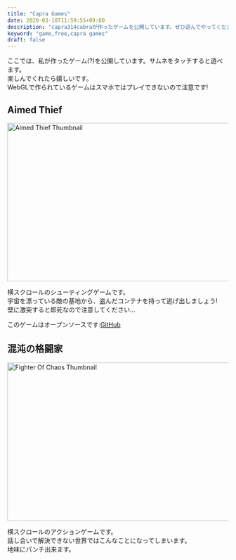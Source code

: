 ```yaml
---
title: "Capra Games"
date: 2020-03-10T11:59:55+09:00
description: "capra314cabraが作ったゲームを公開しています。ぜひ遊んでやってください。"
keyword: "game,free,capra games"
draft: false
---
```


ここでは、私が作ったゲーム(?)を公開しています。サムネをタッチすると遊べます。  
楽しんでくれたら嬉しいです。  
WebGLで作られているゲームはスマホではプレイできないので注意です!

## Aimed Thief

<a href="https://capra314cabra.github.io/ja/games/aimed-thief">
    <img src="https://capra314cabra.github.io/images/games/aimed-thief-thumb.png" alt="Aimed Thief Thumbnail" class="center" width="640" height="360" />
</a>

横スクロールのシューティングゲームです。  
宇宙を漂っている敵の基地から、盗んだコンテナを持って逃げ出しましょう!  
壁に激突すると即死なので注意してください...

このゲームはオープンソースです:[GitHub](https://github.com/capra314cabra/AimedThief)

## 混沌の格闘家

<a href="https://capra314cabra.github.io/ja/games/fighter-of-chaos">
    <img src="https://capra314cabra.github.io/images/games/fighter-of-chaos-thumb.png" alt="Fighter Of Chaos Thumbnail" class="center" width="640" height="360" />
</a>

横スクロールのアクションゲームです。  
話し合いで解決できない世界ではこんなことになってしまいます。  
地味にパンチ出来ます。
